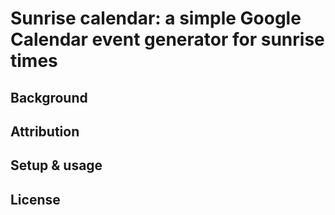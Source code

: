 # Sunrise calendar: a simple Google Calendar event generator for sunrise times

## Background

## Attribution

## Setup & usage

## License
